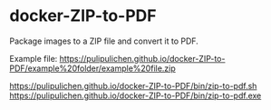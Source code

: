 # docker-ZIP-to-PDF
Package images to a ZIP file and convert it to PDF.

Example file: https://pulipulichen.github.io/docker-ZIP-to-PDF/example%20folder/example%20file.zip

https://pulipulichen.github.io/docker-ZIP-to-PDF/bin/zip-to-pdf.sh
https://pulipulichen.github.io/docker-ZIP-to-PDF/bin/zip-to-pdf.exe